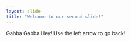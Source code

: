 ```yaml
---
layout: slide
title: "Welcome to our second slide!"
---
```

Gabba Gabba Hey!
Use the left arrow to go back!
